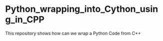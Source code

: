 # Python_wrapping_into_Cython_using_in_CPP
This repository shows how can we wrap a Python Code from C++
